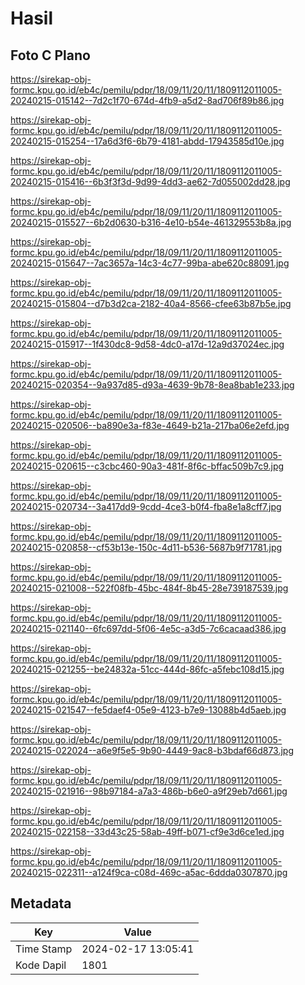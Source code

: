 # Hasil

## Foto C Plano

https://sirekap-obj-formc.kpu.go.id/eb4c/pemilu/pdpr/18/09/11/20/11/1809112011005-20240215-015142--7d2c1f70-674d-4fb9-a5d2-8ad706f89b86.jpg

https://sirekap-obj-formc.kpu.go.id/eb4c/pemilu/pdpr/18/09/11/20/11/1809112011005-20240215-015254--17a6d3f6-6b79-4181-abdd-17943585d10e.jpg

https://sirekap-obj-formc.kpu.go.id/eb4c/pemilu/pdpr/18/09/11/20/11/1809112011005-20240215-015416--6b3f3f3d-9d99-4dd3-ae62-7d055002dd28.jpg

https://sirekap-obj-formc.kpu.go.id/eb4c/pemilu/pdpr/18/09/11/20/11/1809112011005-20240215-015527--6b2d0630-b316-4e10-b54e-461329553b8a.jpg

https://sirekap-obj-formc.kpu.go.id/eb4c/pemilu/pdpr/18/09/11/20/11/1809112011005-20240215-015647--7ac3657a-14c3-4c77-99ba-abe620c88091.jpg

https://sirekap-obj-formc.kpu.go.id/eb4c/pemilu/pdpr/18/09/11/20/11/1809112011005-20240215-015804--d7b3d2ca-2182-40a4-8566-cfee63b87b5e.jpg

https://sirekap-obj-formc.kpu.go.id/eb4c/pemilu/pdpr/18/09/11/20/11/1809112011005-20240215-015917--1f430dc8-9d58-4dc0-a17d-12a9d37024ec.jpg

https://sirekap-obj-formc.kpu.go.id/eb4c/pemilu/pdpr/18/09/11/20/11/1809112011005-20240215-020354--9a937d85-d93a-4639-9b78-8ea8bab1e233.jpg

https://sirekap-obj-formc.kpu.go.id/eb4c/pemilu/pdpr/18/09/11/20/11/1809112011005-20240215-020506--ba890e3a-f83e-4649-b21a-217ba06e2efd.jpg

https://sirekap-obj-formc.kpu.go.id/eb4c/pemilu/pdpr/18/09/11/20/11/1809112011005-20240215-020615--c3cbc460-90a3-481f-8f6c-bffac509b7c9.jpg

https://sirekap-obj-formc.kpu.go.id/eb4c/pemilu/pdpr/18/09/11/20/11/1809112011005-20240215-020734--3a417dd9-9cdd-4ce3-b0f4-fba8e1a8cff7.jpg

https://sirekap-obj-formc.kpu.go.id/eb4c/pemilu/pdpr/18/09/11/20/11/1809112011005-20240215-020858--cf53b13e-150c-4d11-b536-5687b9f71781.jpg

https://sirekap-obj-formc.kpu.go.id/eb4c/pemilu/pdpr/18/09/11/20/11/1809112011005-20240215-021008--522f08fb-45bc-484f-8b45-28e739187539.jpg

https://sirekap-obj-formc.kpu.go.id/eb4c/pemilu/pdpr/18/09/11/20/11/1809112011005-20240215-021140--6fc697dd-5f06-4e5c-a3d5-7c6cacaad386.jpg

https://sirekap-obj-formc.kpu.go.id/eb4c/pemilu/pdpr/18/09/11/20/11/1809112011005-20240215-021255--be24832a-51cc-444d-86fc-a5febc108d15.jpg

https://sirekap-obj-formc.kpu.go.id/eb4c/pemilu/pdpr/18/09/11/20/11/1809112011005-20240215-021547--fe5daef4-05e9-4123-b7e9-13088b4d5aeb.jpg

https://sirekap-obj-formc.kpu.go.id/eb4c/pemilu/pdpr/18/09/11/20/11/1809112011005-20240215-022024--a6e9f5e5-9b90-4449-9ac8-b3bdaf66d873.jpg

https://sirekap-obj-formc.kpu.go.id/eb4c/pemilu/pdpr/18/09/11/20/11/1809112011005-20240215-021916--98b97184-a7a3-486b-b6e0-a9f29eb7d661.jpg

https://sirekap-obj-formc.kpu.go.id/eb4c/pemilu/pdpr/18/09/11/20/11/1809112011005-20240215-022158--33d43c25-58ab-49ff-b071-cf9e3d6ce1ed.jpg

https://sirekap-obj-formc.kpu.go.id/eb4c/pemilu/pdpr/18/09/11/20/11/1809112011005-20240215-022311--a124f9ca-c08d-469c-a5ac-6ddda0307870.jpg


## Metadata

| Key        | Value               |
| ---------- | ------------------- |
| Time Stamp | 2024-02-17 13:05:41 |
| Kode Dapil | 1801                |



